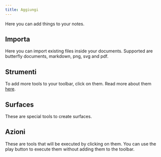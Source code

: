 ```yaml
---
title: Aggiungi
---
```


Here you can add things to your notes.

## Importa

Here you can import existing files inside your documents.
Supported are butterfly documents, markdown, png, svg and pdf.

## Strumenti

To add more tools to your toolbar, click on them.
Read more about them [here](../tools).

## Surfaces

These are special tools to create surfaces.

## Azioni

These are tools that will be executed by clicking on them.
You can use the play button to execute them without adding them to the toolbar.
